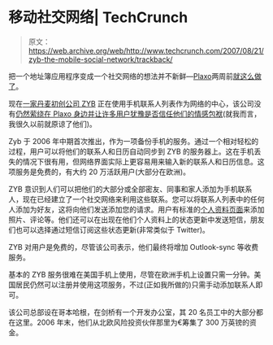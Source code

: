 # 移动社交网络| TechCrunch

> 原文：<https://web.archive.org/web/http://www.techcrunch.com/2007/08/21/zyb-the-mobile-social-network/trackback/>

 [](https://web.archive.org/web/20150806050156/http://www.crunchbase.com/company/zyb) 把一个地址簿应用程序变成一个社交网络的想法并不新鲜—[Plaxo](https://web.archive.org/web/20150806050156/http://www.crunchbase.com/company/plaxo)两周前[就这么做了](https://web.archive.org/web/20150806050156/http://www.techcrunch.com/2007/08/03/plaxo-prepares-to-launch-pulse-will-users-trust-it/)。

现在[一家丹麦初创公司 ZYB](https://web.archive.org/web/20150806050156/http://www.crunchbase.com/company/zyb) 正在使用手机联系人列表作为网络的中心，该公司没有[仍然萦绕在 Plaxo 身边并让许多用户犹豫是否信任他们的情感包袱](https://web.archive.org/web/20150806050156/http://www.techcrunch.com/2006/03/27/plaxoapologizes/)(就我而言，我很久以前就原谅了他们)。

Zyb 于 2006 年中期首次推出，作为一项备份手机的服务。通过一个相对轻松的过程，用户可以将他们的联系人和日历自动同步到 ZYB 的服务器上。这在手机丢失的情况下很有用，但网络界面实际上更容易用来输入新的联系人和日历信息。这项服务是免费的，有大约 20 万活跃用户(大部分在欧洲)。

ZYB 意识到人们可以把他们的大部分或全部密友、同事和家人添加为手机联系人，现在已经建立了一个社交网络来利用这些联系。您可以将联系人列表中的任何人添加为好友，这将向他们发送添加您的请求。用户有标准的[个人资料页面](https://web.archive.org/web/20150806050156/https://zyb.com/ahlers)来添加照片、评论等。他们还可以在出现在他们个人资料上的状态更新中发送短信，朋友们也可以选择通过短信订阅这些状态更新(非常类似于 Twitter)。

ZYB 对用户是免费的，尽管该公司表示，他们最终将增加 Outlook-sync 等收费服务。

基本的 ZYB 服务很难在美国手机上使用，尽管在欧洲手机上设置只需一分钟。美国居民仍然可以注册并使用这项服务，不过(正如我所做的)只需手动添加联系人即可。

该公司总部设在哥本哈根，在剑桥有一个开发办公室，其 20 名员工中的大部分都在这里。2006 年末，他们从北欧风险投资伙伴那里为€筹集了 300 万英镑的资金。
